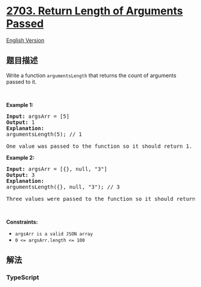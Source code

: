 # [2703. Return Length of Arguments Passed](https://leetcode.cn/problems/return-length-of-arguments-passed)

[English Version](/solution/2700-2799/2703.Return%20Length%20of%20Arguments%20Passed/README_EN.md)

## 题目描述

<!-- 这里写题目描述 -->

Write a function&nbsp;<code>argumentsLength</code> that returns the count of arguments passed to it.

<p>&nbsp;</p>
<p><strong class="example">Example 1:</strong></p>

<pre>
<strong>Input:</strong> argsArr = [5]
<strong>Output:</strong> 1
<strong>Explanation:</strong>
argumentsLength(5); // 1

One value was passed to the function so it should return 1.
</pre>

<p><strong class="example">Example 2:</strong></p>

<pre>
<strong>Input:</strong> argsArr = [{}, null, &quot;3&quot;]
<strong>Output:</strong> 3
<strong>Explanation:</strong> 
argumentsLength({}, null, &quot;3&quot;); // 3

Three values were passed to the function so it should return 3.
</pre>

<p>&nbsp;</p>
<p><strong>Constraints:</strong></p>

<ul>
	<li><code>argsArr is a valid JSON array</code></li>
	<li><code>0 &lt;= argsArr.length &lt;= 100</code></li>
</ul>

## 解法

<!-- 这里可写通用的实现逻辑 -->

<!-- tabs:start -->

### **TypeScript**

<!-- 这里可写当前语言的特殊实现逻辑 -->

```ts

```

<!-- tabs:end -->
